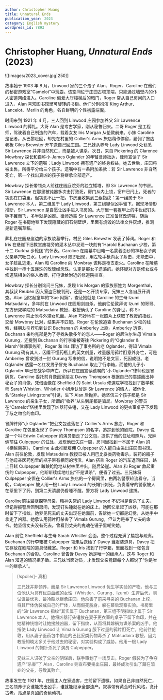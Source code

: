 ```yaml
---
author: Christopher Huang
title: Unnatural Ends
publication_year: 2023
category: English mystery
wordpress_id: 7893
---
```


# Christopher Huang, <i>Unnatural Ends</i> (2023)

![[images/2023_cover.jpg|250]]

故事始于 1903 年 8 月，Linwood 家的三个孩子 Alan、Roger、Caroline 在他们的秘密游戏室“Camelot”中玩耍。该空间位于庄园古塔顶端，只能通过墙壁内的仆人密道网络进入。Caroline 偏爱大厅楼梯后的暗门，Roger 常从自己房间的入口进入，Alan 喜欢图书馆里可旋转的书柜。他们分别扮演 King Arthur、Lancelot、Merlin 的角色，各自鲜明的个性初露端倪。

时间来到 1921 年 4 月，三人回到 Linwood 庄园参加养父 Sir Lawrence Linwood 的葬礼。大哥 Alan 是考古学家，刚从秘鲁归来。二哥 Roger 是工程师，驾驶着自己制造的汽车，载着女友 Iris Morgan 从伦敦前来。小妹 Caroline 是记者，从巴黎赶回，却先在村里的 Collier's Arms 旅店稍作停留，雇佣了旅店老板 Giles Brewster 开车送自己回庄园。三兄妹从养母 Lady Linwood 处获悉 Sir Lawrence 并非自然死亡，而是被人谋杀。次日，来自 Pickering 的 Clarence Mowbray 探长和自称小 James Oglander 的年轻律师抵达，律师宣读了 Sir Lawrence 立下的遗嘱：Lady Linwood 拥有遗产的终身权益，她去世后，庄园将被出售，所得平分给三个孩子。遗嘱中有一条附加条款：若 Sir Lawrence 非自然死亡，第一个找出真凶的孩子将继承全部遗产。

Mowbray 探长带领众人前往庄园庭院旁的独立矮塔，即 Sir Lawrence 的书房。Sir Lawrence 在那里被钝器多次击打致死，房门从内上锁，窗户已闩上，死者的钥匙在口袋里，但钥匙不止一把。书房里收集到三组指纹：第一组属于 Sir Lawrence 本人，第二组属于 Lady Linwood，第三组疑似凶手留下。据现场情形推断，Sir Lawrence 是自愿让凶手进入书房的。大厅里一套盔甲上的中世纪钉头锤不翼而飞，多半就是凶器。律师透露 Sir Lawrence 正准备修改遗嘱，随后 Roger 在书房地毯下发现隐藏的旧石制壁炉，里面有烧毁的法律文件灰烬，推测是新遗嘱草稿。

葬礼在庄园悬崖边的家族陵墓举行，村民 Giles Brewster 发表了悼词。Roger 和 Iris 在悬崖下旧教堂废墟旁的灌木丛中发现一块刻有“Harold Buchanan 少校，第十二 Gurkha 步枪团”的怀表。Caroline 在陵墓中目睹一名蒙着面纱的神秘女子向父亲墓穴吐口水，Lady Linwood 随即出现，用左轮手枪向女子射击，未能击中，女子趁乱逃走。Alan 和 Caroline 向 Mowbray 谎称是枪支走火。Caroline 在陵墓中找到一串十五连珠的玫瑰经念珠，认定是那女子遗落的。她怀疑对方是修女或与修道院相关的俗人教师，打电话给附近的修道院排查。

Mowbray 探长分别询问三兄妹，发现 Iris Morgan 的家族原姓为 Morgenthal，其叔叔 Reuben 因入室盗窃被判刑，还是一名开锁专家。兄妹三人各自展开调查。Alan 回忆起童年的“Sue 阿姨”，查证她就是 Caroline 的生母 Izumi Matsudaira，多年前在 Linwood 庄园用剑自杀。他前往伦敦拜访 Izumi 的哥哥、东方研究学院的 Matsudaira 教授，教授确认了 Caroline 的身世，称 Sir Lawrence 禁止他与外甥女见面。Alan 巧妙地在一张照片上获取了教授的指纹，交给 Mowbray 比对，结果并不匹配。Roger 在伦敦追查 Buchanan 少校的线索，经朋友引荐见到认识 Buchanan 的 Amberley 上尉。Amberley 透露，Buchanan 来约克郡是为了寻找失散多年的恋人——Roger 的尼泊尔生母 Vimala Gurung，还提到 Buchanan 的行李箱被寄往 Pickering 的“Oglander & Marsh”律师事务所。Roger 和 Iris 拜访了事务所的老 Oglander，得知 Vimala Gurung 确有其人，因看不懂药瓶上的英文剂量，过量服用鸦片酊意外身亡，可是 Amberley 曾收到过一封 Gurung 写来的信，说明她不是文盲，死因成谜。老 Oglander 透露一名红发男子冒充 Buchanan 取走了行李箱，而他的儿子小 Oglander 早已在战争中阵亡，所以在庄园宣读遗嘱的“小 Oglander”律师也是冒牌货。Caroline 委托前肖像画家朋友 Davey Thompson 根据自己的描述画出神秘女子的肖像，凭借画像在 Sheffield 的 Saint Ursula 修道院学校找到了数学教师 Sarah Whistler。Whistler 小姐承认曾是 Sir Lawrence 的情人，被他化名“Stanley Livingstone”引诱，生下 Alan 后抛弃。她坚信三个孩子都是 Sir Lawrence 的亲生子女，所谓的“收养”从头到尾都是骗局。Mowbray 的警员在“Camelot”塔楼里发现了凶器钉头锤，又在 Lady Linwood 的更衣室桌子下发现了与之吻合的血印。

冒牌律师“小 Oglander”把公文包遗落在了 Collier's Arms 旅店，Roger 和 Caroline 在包里发现了 Davey Thompson 的名字，追踪到他的剧院。Davey 说是一个叫 Edwin Culpepper 的演员借走了公文包，提供了他的住址和照片。兄妹俩前往 Culpepper 的住处，发现他已失踪一周，房间里找到一本属于 Alan 的《横越南美》，Caroline 由此推断雇佣 Culpepper 的人能自由进出庄园图书馆。Alan 前往伦敦，发现 Matsudaira 教授已被人用巴比妥类药物毒杀，装药的瓶子与他母亲医药包里的瓶子带有相同的污渍。Alan 搭乘 Roger 的汽车返回庄园，路上目睹 Culpepper 踉踉跄跄地从树林里冲出，随后坠崖。Alan 和 Roger 救起重伤的 Culpepper，他断断续续地吐出“不是谋杀”，便昏了过去。三兄妹将 Culpepper 安置在 Collier's Arms 旅店的一个房间里，由两名警察轮流看守。当晚，Culpepper 被人用一根 Lady Linwood 的长帽针刺死，负责看守的警察被人在茶里下了药，到第二天清晨仍昏睡不醒。警方将 Lady Linwood 逮捕。

Caroline前往监狱探望母亲，精神失常的 Lady Linwood 不记得是否杀了丈夫，但记得报警后回到房间，发现钉头锤就在她的床上。她回忆拿起了凶器，可能在那时留下了指纹。她梦见死去的丈夫出现在她面前，告诉她一切都是幻觉，从她手中拿走了凶器。她承认用鸦片酊杀害了 Vimala Gurung，但认为是奉了丈夫的命令。她坚信丈夫没有死去，曾看到丈夫的鬼魂在镜子里嘲笑她。

Alan 前往 Sheffield 与生母 Sarah Whistler 会面，整个过程充满了尴尬与疏离。Buchanan 的行李箱被 Culpepper 领走后送给了 Davey 当服装道具，Davey 把它存放在剧院的道具储藏室。Roger 和 Iris 找到了行李箱，里面找到一张包含  Buchanan 的合影。Caroline 曾告诉 Davey 她是唯一的继承人，这与 Roger 和 Alan 知道的情况相矛盾。三兄妹当面对质，才发现父亲竟跟每个人都说了“你是唯一的继承人”。

> [!spoiler]- 真相
> 
> 三兄妹并非领养，而是 Sir Lawrence Linwood 优生学实验的产物。他与三位他认为具有优良血统的女性（Whistler、Gurung、Izumi）生育后代，测试谁最优秀、最冷酷以继承庄园。他杀害了前来寻亲的 Buchanan 上校，将其尸体伪装成自己的尸体，从而假死脱身，躲在幕后观察实验。书房里的“Sir Lawrence 指纹”其实属于 Buchanan，第三组不明指纹才属于 Sir Lawrence 本人。他将凶器钉头锤放在妻子更衣室的桌子下留下血印，并在她精神恍惚时让她接触凶器，留下指纹，从而将其嫁祸为谋杀案的凶手。他指使 Lady Linwood 让 Vimala Gurung 服下过量的鸦片酊死亡。他前往伦敦，用从妻子医药包中偷走的巴比妥类药物毒杀了 Matsudaira 教授，因为教授知晓太多关于他过去的秘密，对实验构成了威胁。他用一根 Lady Linwood 的帽针杀死了演员 Culpepper。
> 
> 兄妹三人识破了父亲的阴谋后，联手策划了一场反击。Roger 假装为了争夺遗产“杀害”了 Alan，Caroline 则宣布要捐出庄园，最终成功引出了藏在暗处的父亲，导致其败亡。

故事发生在 1921 年，庄园主人在家遇害，生前留下遗嘱，如果自己非自然死亡，三名领养子女谁能找出凶手，谁就能继承全部遗产。叙事带有黄金时代风格，诡计古老，亮点是真凶的奇葩动机。
